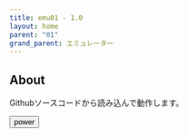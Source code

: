```yaml
---
title: emu01 - 1.0
layout: home
parent: "01"
grand_parent: エミュレーター
---
```

## About
Githubソースコードから読み込んで動作します。
<div>
	<p id="nowcount"></p>
	<input type="button" value="power" id="power" />
</div>
<script type="text/javascript" src="../../../assets/js/emulator01-1.0.js">
</script>
